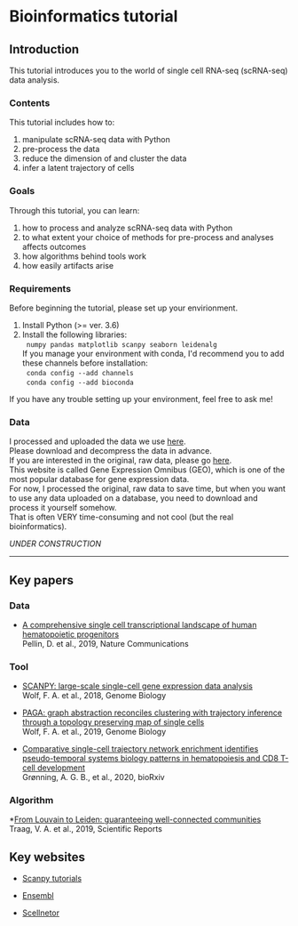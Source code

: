 # Bioinformatics tutorial
## Introduction
This tutorial introduces you to the world of single cell RNA-seq (scRNA-seq) data analysis.   

### Contents
This tutorial includes how to:
1. manipulate scRNA-seq data with Python
2. pre-process the data
3. reduce the dimension of and cluster the data
4. infer a latent trajectory of cells  

### Goals  
Through this tutorial, you can learn:  
1. how to process and analyze scRNA-seq data with Python   
2. to what extent your choice of methods for pre-process and analyses affects outcomes
3. how algorithms behind tools work  
4. how easily artifacts arise  

### Requirements  
Before beginning the tutorial, please set up your envirionment.  
1. Install Python (>= ver. 3.6)
2. Install the following libraries:  
` numpy pandas matplotlib scanpy seaborn leidenalg`    
If you manage your environment with conda, I'd recommend you to add these channels before installation:  
` conda config --add channels`  
` conda config --add bioconda`  

If you have any trouble setting up your environment, feel free to ask me!

### Data
I processed and uploaded the data we use [here](https://drive.google.com/drive/u/1/folders/17x4THurk7woJsXdYMadzTPBHBCaYzQ7w).  
Please download and decompress the data in advance.  
If you are interested in the original, raw data, please go [here](https://www.ncbi.nlm.nih.gov/geo/query/acc.cgi?acc=GSE117498).  
This website is called Gene Expression Omnibus (GEO), which is one of the most popular database for gene expression data.  
For now, I processed the original, raw data to save time, but when you want to use any data uploaded on a database, you need to download and process it yourself somehow.  
That is often VERY time-consuming and not cool (but the real bioinformatics).  

*UNDER CONSTRUCTION*  

---  

## Key papers
### Data

* [A comprehensive single cell transcriptional landscape of human hematopoietic progenitors](https://www.nature.com/articles/s41467-019-10291-0)  
Pellin, D. et al., 2019, Nature Communications  

### Tool

* [SCANPY: large-scale single-cell gene expression data analysis](https://genomebiology.biomedcentral.com/articles/10.1186/s13059-017-1382-0)  
Wolf, F. A. et al., 2018, Genome Biology

* [PAGA: graph abstraction reconciles clustering with trajectory inference through a topology preserving map of single cells](https://genomebiology.biomedcentral.com/articles/10.1186/s13059-019-1663-x)  
Wolf, F. A. et al., 2019, Genome Biology  

* [Comparative single-cell trajectory network enrichment identifies pseudo-temporal systems biology patterns in hematopoiesis and CD8 T-cell development](https://www.biorxiv.org/content/10.1101/2020.04.02.021295v3)  
Grønning, A. G. B., et al., 2020, bioRxiv  

### Algorithm  

*[From Louvain to Leiden: guaranteeing well-connected communities](https://www.nature.com/articles/s41598-019-41695-z)  
Traag, V. A. et al., 2019, Scientific Reports  

## Key websites

* [Scanpy tutorials](https://scanpy-tutorials.readthedocs.io/en/latest/index.html)

* [Ensembl](https://asia.ensembl.org/)  
* [Scellnetor](https://exbio.wzw.tum.de/scellnetor//)

